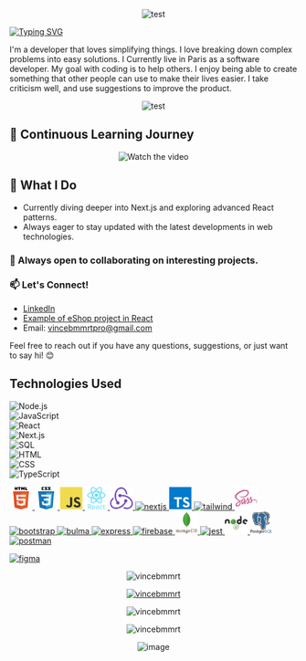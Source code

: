
          
          
<p align="center">
  <img src="https://media1.tenor.com/m/G_Td1o1G3cQAAAAC/future-pixel.gif" alt="test">
</p>


[![Typing SVG](https://readme-typing-svg.demolab.com?font=Fira+Code&weight=500&size=40&pause=1000&color=F7F7F7&background=000000F8&random=false&width=750&height=70&lines=Hi+there+%F0%9F%91%8B+My+name+is+Vincent)](https://git.io/typing-svg)

I'm a developer that loves simplifying things. I love breaking down complex problems into easy solutions. I Currently live in Paris as a software developer. My goal with coding is to help others. I enjoy being able to create something that other people can use to make their lives easier. I take criticism well, and use suggestions to improve the product.

<p align="center">
  <img src="https://steamuserimages-a.akamaihd.net/ugc/831329771678673548/49C66203D4484F804076D9E21376CE55F8BC2DFE/?imw=5000&imh=5000&ima=fit&impolicy=Letterbox&imcolor=%23000000&letterbox=false" alt="test">
</p>

## 🚀 Continuous Learning Journey

<p align="center">
  <img src="https://i.kym-cdn.com/photos/images/original/001/007/368/86a.gif" alt="Watch the video">
</p>

## 🌱 What I Do

- Currently diving deeper into Next.js and exploring advanced React patterns.
- Always eager to stay updated with the latest developments in web technologies.

### 👯 Always open to collaborating on interesting projects.

### 📫 Let's Connect!

- [LinkedIn](https://www.linkedin.com/in/vincent-bommert-289a2a184/)
- [Example of eShop project in React](https://cerulean-melba-c14f75.netlify.app/)
- Email: vincebmmrtpro@gmail.com

Feel free to reach out if you have any questions, suggestions, or just want to say hi! 😊

## Technologies Used

 ![Node.js](https://img.shields.io/badge/Node.js-339933?style=for-the-badge&logo=node.js&logoColor=white)   
 ![JavaScript](https://img.shields.io/badge/JavaScript-F7DF1E?style=for-the-badge&logo=javascript&logoColor=black)   
 ![React](https://img.shields.io/badge/React-61DAFB?style=for-the-badge&logo=react&logoColor=white)   
 ![Next.js](https://img.shields.io/badge/Next.js-000000?style=for-the-badge&logo=next.js&logoColor=white)  
 ![SQL](https://img.shields.io/badge/SQL-4479A1?style=for-the-badge&logo=sql&logoColor=white)   
 ![HTML](https://img.shields.io/badge/HTML-E34F26?style=for-the-badge&logo=html5&logoColor=white)   
 ![CSS](https://img.shields.io/badge/CSS-1572B6?style=for-the-badge&logo=css3&logoColor=white)   
 ![TypeScript](https://img.shields.io/badge/TypeScript-3178C6?style=for-the-badge&logo=typescript&logoColor=white)   


<p align="left">
<a href="https://www.w3.org/html/" target="_blank" rel="noreferrer">
  <img src="https://raw.githubusercontent.com/devicons/devicon/master/icons/html5/html5-original-wordmark.svg" alt="html5" width="40" height="40"/> </a>
<a href="https://www.w3schools.com/css/" target="_blank" rel="noreferrer"> 
  <img src="https://raw.githubusercontent.com/devicons/devicon/master/icons/css3/css3-original-wordmark.svg" alt="css3" width="40" height="40"/> </a> 


 <a href="https://developer.mozilla.org/en-US/docs/Web/JavaScript" target="_blank" rel="noreferrer">
  <img src="https://raw.githubusercontent.com/devicons/devicon/master/icons/javascript/javascript-original.svg" alt="javascript" width="40" height="40"/> </a>
<a href="https://reactjs.org/" target="_blank" rel="noreferrer">
  <img src="https://raw.githubusercontent.com/devicons/devicon/master/icons/react/react-original-wordmark.svg" alt="react" width="40" height="40"/> </a>

 <a href="https://redux.js.org" target="_blank" rel="noreferrer">
      <img src="https://raw.githubusercontent.com/devicons/devicon/master/icons/redux/redux-original.svg" alt="redux" width="40" height="40"/>
   </a>

  <a href="https://nextjs.org/" target="_blank" rel="noreferrer">
    <img src="https://www.openxcell.com/wp-content/uploads/2021/11/dango-inner-2.png" alt="nextjs" width="40" height="40"/> 
 </a>

       
   <a href="https://www.typescriptlang.org/" target="_blank" rel="noreferrer">
       <img src="https://raw.githubusercontent.com/devicons/devicon/master/icons/typescript/typescript-original.svg" alt="typescript" width="40" height="40"/> 
   </a>
   
  <a href="https://tailwindcss.com/" target="_blank" rel="noreferrer">
      <img src="https://www.vectorlogo.zone/logos/tailwindcss/tailwindcss-icon.svg" alt="tailwind" width="40" height="40"/>
   </a>
  <a href="https://sass-lang.com" target="_blank" rel="noreferrer">
      <img src="https://raw.githubusercontent.com/devicons/devicon/master/icons/sass/sass-original.svg" alt="sass" width="40" height="40"/>
       </a> 
 
<a href="https://getbootstrap.com" target="_blank" rel="noreferrer"> 
   <img src="https://api.iconify.design/devicon:bootstrap.svg" alt="bootstrap" width="40" height="40"/>
</a>

 <a href="https://bulma.io/" target="_blank" rel="noreferrer">
    <img src="https://raw.githubusercontent.com/gilbarbara/logos/804dc257b59e144eaca5bc6ffd16949752c6f789/logos/bulma.svg" alt="bulma" width="40" height="40"/>
  </a>
  
 <a href="https://expressjs.com" target="_blank" rel="noreferrer"> 
   <img src="https://kinsta.com/wp-content/uploads/2022/04/express-1.png" alt="express" width="40" height="40"/>
 </a> 

   
 <a href="https://firebase.google.com/" target="_blank" rel="noreferrer">
   <img src="https://www.vectorlogo.zone/logos/firebase/firebase-icon.svg" alt="firebase" width="40" height="40"/>
 </a>
   
<a href="https://www.mongodb.com/" target="_blank" rel="noreferrer">
    <img src="https://raw.githubusercontent.com/devicons/devicon/master/icons/mongodb/mongodb-original-wordmark.svg" alt="mongodb" width="40" height="40"/>
</a>
  
  <a href="https://jestjs.io" target="_blank" rel="noreferrer">
       <img src="https://www.vectorlogo.zone/logos/jestjsio/jestjsio-icon.svg" alt="jest" width="40" height="40"/> 
  </a>
  




 
   
 
   <a href="https://nodejs.org" target="_blank" rel="noreferrer">
        <img src="https://raw.githubusercontent.com/devicons/devicon/master/icons/nodejs/nodejs-original-wordmark.svg" alt="nodejs" width="40" height="40"/>
   </a>
   
  <a href="https://www.postgresql.org" target="_blank" rel="noreferrer">
      <img src="https://raw.githubusercontent.com/devicons/devicon/master/icons/postgresql/postgresql-original-wordmark.svg" alt="postgresql" width="40" height="40"/>
  </a>
  
 <a href="https://postman.com" target="_blank" rel="noreferrer">
         <img src="https://www.vectorlogo.zone/logos/getpostman/getpostman-icon.svg" alt="postman" width="40" height="40"/>
 </a>
 
   
 
   </p>
<a href="https://www.figma.com/" target="_blank" rel="noreferrer">
          <img src="https://www.vectorlogo.zone/logos/figma/figma-icon.svg" alt="figma" width="40" height="40"/>
</a>



<p align="center"> <img src="https://komarev.com/ghpvc/?username=vincebmmrt&label=Profile%20views&color=0e75b6&style=flat" alt="vincebmmrt" /> </p>
<p align="center"> <a href="https://github.com/ryo-ma/github-profile-trophy"><img src="https://github-profile-trophy.vercel.app/?username=vincebmmrt&rank=S,AAA,AA,A,B,C&theme=onedark&row=2&column=3" alt="vincebmmrt" /></a> </p>



<div align="center">

<p><img src="https://github-readme-stats.vercel.app/api/top-langs?username=vincebmmrt&show_icons=true&locale=fr&layout=compact&theme=onedark" alt="vincebmmrt" /></p>

<p><img src="https://github-readme-streak-stats.herokuapp.com/?user=vincebmmrt&theme=onedark" alt="vincebmmrt" /></p>

  
<p align="center">
  <img src="https://24.media.tumblr.com/65032a3e0a3aaffd4f336bfa8ce0b65f/tumblr_mh0j8p3MeO1qagmleo1_250.gif" alt="image">
</p>
</div>











